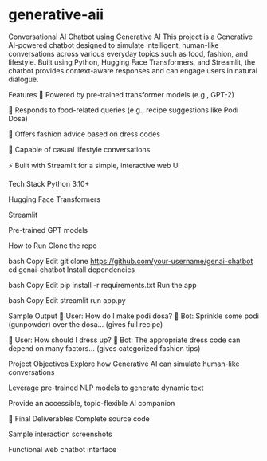 # generative-aii
Conversational AI Chatbot using Generative AI
This project is a Generative AI-powered chatbot designed to simulate intelligent, human-like conversations across various everyday topics such as food, fashion, and lifestyle. Built using Python, Hugging Face Transformers, and Streamlit, the chatbot provides context-aware responses and can engage users in natural dialogue.

 Features
🧠 Powered by pre-trained transformer models (e.g., GPT-2)

🥘 Responds to food-related queries (e.g., recipe suggestions like Podi Dosa)

👗 Offers fashion advice based on dress codes

💬 Capable of casual lifestyle conversations

⚡ Built with Streamlit for a simple, interactive web UI


Tech Stack
Python 3.10+

Hugging Face Transformers

Streamlit

Pre-trained GPT models


 How to Run
Clone the repo

bash
Copy
Edit
git clone https://github.com/your-username/genai-chatbot
cd genai-chatbot
Install dependencies

bash
Copy
Edit
pip install -r requirements.txt
Run the app

bash
Copy
Edit
streamlit run app.py

Sample Output
👤 User: How do I make podi dosa?
🤖 Bot: Sprinkle some podi (gunpowder) over the dosa... (gives full recipe)

👤 User: How should I dress up?
🤖 Bot: The appropriate dress code can depend on many factors... (gives categorized fashion tips)


Project Objectives
Explore how Generative AI can simulate human-like conversations

Leverage pre-trained NLP models to generate dynamic text

Provide an accessible, topic-flexible AI companion

🏁 Final Deliverables
Complete source code

Sample interaction screenshots

Functional web chatbot interface
